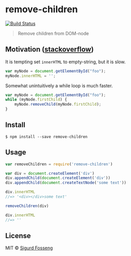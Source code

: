 # remove-children
[![Build Status](https://travis-ci.org/laat/remove-children.svg?branch=master)](https://travis-ci.org/laat/remove-children)

> Remove children from DOM-node

## Motivation ([stackoverflow](http://stackoverflow.com/a/3955238/2427613))

It is tempting set `innerHTML` to empty-string, but it is slow.

```javascript
var myNode = document.getElementById("foo");
myNode.innerHTML = '';
```

Somewhat unintuitively a while loop is much faster.

```javascript
var myNode = document.getElementById("foo");
while (myNode.firstChild) {
    myNode.removeChild(myNode.firstChild);
}
```

## Install

```
$ npm install --save remove-children
```

## Usage

```javascript
var removeChildren = require('remove-children')

var div = document.createElement('div')
div.appendChild(document.createElement('div'))
div.appendChild(document.createTextNode('some text'))

div.innerHTML
//=> '<div></div>some text'

removeChildren(div)

div.innerHTML
//=> ''
```

## License

MIT © [Sigurd Fosseng](https://github.com/laat)

